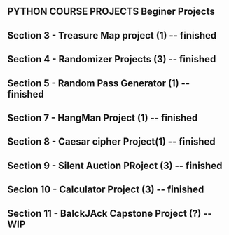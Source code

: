 ## PYTHON COURSE PROJECTS Beginer Projects
## Section 3 - Treasure Map project (1) -- finished
## Section 4 - Randomizer Projects (3) -- finished
## Section 5 - Random Pass Generator (1) -- finished
## Section 7 - HangMan Project (1) -- finished
## Section 8 - Caesar cipher Project(1) -- finished
## Section 9 - Silent Auction PRoject (3) -- finished
## Secion 10 - Calculator Project (3) -- finished
## Section 11 - BalckJAck Capstone Project (?) --  WIP